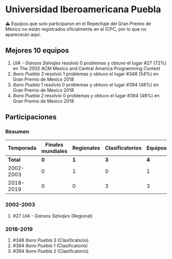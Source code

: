 ---
---

# Universidad Iberoamericana Puebla

:warning: Equipos que solo participaron en el Repechaje del Gran Premio de México no están registrados oficialmente en el ICPC, por lo que no aparecerán aquí.

## Mejores 10 equipos

1. _UIA - Gansos Salvajes_ resolvió 0 problemas y obtuvo el lugar #27 (72%) en The 2002 ACM Mexico and Central America Programming Contest
1. _Ibero Puebla 3_ resolvió 1 problemas y obtuvo el lugar #348 (54%) en Gran Premio de Mexico 2018
1. _Ibero Puebla 1_ resolvió 0 problemas y obtuvo el lugar #394 (48%) en Gran Premio de Mexico 2018
1. _Ibero Puebla 2_ resolvió 0 problemas y obtuvo el lugar #394 (48%) en Gran Premio de Mexico 2018

## Participaciones

### Resumen

| Temporada | Finales mundiales | Regionales | Clasificatorios | Equipos |
| --- | --- | --- | --- | --- |
| **Total** | **0** | **1** | **3** | **4** |
| 2002-2003 | 0 | 1 | 0 | 1 |
| 2018-2019 | 0 | 0 | 3 | 3 |

### 2002-2003

1. #27 _UIA - Gansos Salvajes_ (Regional)

### 2018-2019

1. #348 _Ibero Puebla 3_ (Clasificatorio)
1. #394 _Ibero Puebla 1_ (Clasificatorio)
1. #394 _Ibero Puebla 2_ (Clasificatorio)



